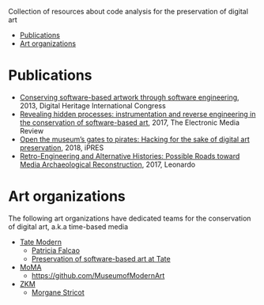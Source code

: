 Collection of resources about code analysis for the preservation of digital art
- [Publications](#publications)
- [Art organizations](#art-organizations)

# Publications
- [Conserving software-based artwork through software engineering](https://ieeexplore.ieee.org/abstract/document/6744752/), 2013, Digital Heritage International Congress
- [Revealing hidden processes: instrumentation and reverse engineering in the conservation of software-based art](https://resources.culturalheritage.org/emg-review/volume-5-2017-2018/ensom/), 2017, The Electronic Media Review
- [Open the museum’s gates to pirates: Hacking for the sake of digital art preservation](https://phaidra.univie.ac.at/detail/o:923621), 2018, iPRES
- [Retro-Engineering and Alternative Histories: Possible Roads toward Media Archaeological Reconstruction](https://direct.mit.edu/leon/article-pdf/50/2/192/1577986/leon_a_01388.pdf), 2017, Leonardo

# Art organizations
The following art organizations have dedicated teams for the conservation of digital art, a.k.a time-based media
- [Tate Modern](https://www.tate.org.uk)
  - [Patricia Falcao](https://www.linkedin.com/in/patricia-falcao-b3136475/)
  - [Preservation of software-based art at Tate](https://mediarep.org/bitstream/doc/14111/1/Digital_Art_Looking_Glass_271-287_Preservation_of_Software-based_Art.pdf)
- [MoMA](https://www.moma.org/)
  - https://github.com/MuseumofModernArt
- [ZKM](https://zkm.de/en)
  - [Morgane Stricot](https://zkm.de/de/person/morgan-stricot)
